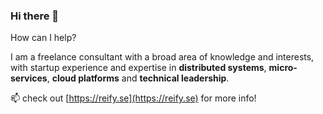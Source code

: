 ### Hi there 👋

How can I help?

I am a freelance consultant with a broad area of knowledge and interests, with startup experience and expertise in **distributed systems**, **micro-services**, **cloud platforms** and **technical leadership**.

📫 check out [https://reify.se](https://reify.se) for more info!


<!--
**Jell/Jell** is a ✨ _special_ ✨ repository because its `README.md` (this file) appears on your GitHub profile.

Here are some ideas to get you started:

- 🔭 I’m currently working on ...
- 🌱 I’m currently learning ...
- 👯 I’m looking to collaborate on ...
- 🤔 I’m looking for help with ...
- 💬 Ask me about ...
- 📫 How to reach me: ...
- 😄 Pronouns: ...
- ⚡ Fun fact: ...
-->
